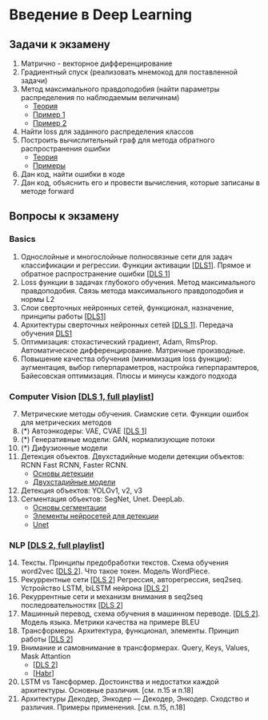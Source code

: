 # Введение в Deep Learning
## Задачи к экзамену
1. Матрично - векторное дифференцирование
2. Градиентный спуск (реализовать мнемокод для поставленной задачи)
3. Метод максимального правдоподобия (найти параметры распределения по наблюдаемым величинам)
   * [Теория](https://youtu.be/_mvcZv_gmZE?si=_QDnd2py4lf0magi)
   * [Пример 1](https://youtu.be/_mvcZv_gmZE?si=_QDnd2py4lf0magi)
   * [Пример 2](https://youtu.be/mH8022OsfuI?si=A4TbveLSOuOrE7qk)
6. Найти loss для заданного распределения классов
7. Построить вычислительный граф для метода обратного распространения ошибки
   * [Теория](https://youtu.be/O0nGKKFyYT4?si=OWmtEPk5vZANm_Yo&t=1143)
   * [Примеры](https://githubtocolab.com/tony-pitchblack/dl_guu_24/blob/main/backprop_examples.ipynb)
9. Дан код, найти ошибки в коде
10. Дан код, объяснить его и провести вычисления, которые записаны в методе forward
## Вопросы к экзамену
### Basics
1. Однослойные и многослойные полносвязные сети для задач классификации и регрессии. Функции активации [[DLS1](https://youtu.be/3F7rydcAa0w?si=6nXrnwvCav7B_u7x)]. Прямое и обратное распространение ошибки [[DLS 1](https://youtu.be/O0nGKKFyYT4?si=OWmtEPk5vZANm_Yo&t=1143)]
2. Loss функции в задачах глубокого обучения. Метод максимального правдоподобия. Связь метода максимального правдоподобия и нормы L2
3.	Слои сверточных нейронных сетей, функционал, назначение, принципы работы [[DLS1](https://youtu.be/HpKGv-kYurk?si=H7L5--E06ZZTUejD)]
4.	Архитектуры сверточных нейронных сетей [[DLS 1](https://youtu.be/TcUPuKpIlhQ?si=tE0OvHgE70VVORnS)]. Передача обучения [DLS1](https://youtu.be/oLpREso27Zw?si=uJjaUhD0ta2_rnng)
6.	Оптимизация: стохастический градиент,  Adam, RmsProp. Автоматическое дифференцирование. Матричные производные. 
7.	Повышение качества обучения (минимизация loss функции): аугментация, выбор гиперпараметров, настройка гиперпарамтеров, Байесовская оптимизация. Плюсы и минусы каждого подхода
### Computer Vision [[DLS 1, full playlist](https://www.youtube.com/watch?v=fyu2KiC2gwY&list=PL0Ks75aof3Tiru-UvOvYmXzD1tU0NrR8V&pp=iAQB)]
7. Метрические методы обучения. Сиамские сети. Функции ошибок для метрических методов
8. (*)	Автоэнкодеры: VAE, CVAE [[DLS 1](https://youtu.be/6qVfC7P9dEc?si=ZQqRcYsxOdmOUlIl)]
9. (*)	Генеративные модели: GAN, нормализующие потоки
10. (*) 	Дифузионные модели
11.	Детекция объектов. Двухстадийные модели детекции объектов: RCNN Fast RCNN, Faster RCNN.
    * [Основы детекции](https://youtu.be/Y4JvVOaZWsU?si=vRu9pzqLb8HXhlzc)
   	* [Двухстадийные модели](https://youtu.be/WrKl7GHWilA?si=2g7siXDyYcgSFAvO)
13.	Детекция объектов: YOLOv1, v2, v3
14.	Сегментация объектов: SegNet, Unet. DeepLab.
    * [Основы сегментации](https://youtu.be/tIqndofykgc?si=zqW59HzFOPFCxWR6)
    * [Элементы нейросетей для детекции](https://youtu.be/K73tZxH9nvE)
    * [Unet](https://youtu.be/yEuIV5FsRMs)
### NLP [[DLS 2, full playlist](https://www.youtube.com/watch?v=EOgwODW67PE&list=PL0Ks75aof3ThuLLtLIVl_KPUDDQlTDyJI&pp=iAQB)]
14. Тексты. Принципы предобработки текстов. Схема обучения word2vec [[DLS 2](https://youtu.be/WbtQzAvhnRI?si=7FYIbhLZnb5-jTR6)]. Что такое токен. Модель WordPiece. 
15.	Рекуррентные сети [[DLS 2](https://youtu.be/3OljkWQ2Uc0?si=jRMaq90_bJXoctgc)] Регрессия, авторегрессия, seq2seq. Устройство LSTM, biLSTM нейрона [[DLS 2](https://youtu.be/2a_7SmTNrJA?si=hQ9no6ir2KLDFpoD)]
16. Рекуррентные сети и механизм внимания в  seq2seq последовательностях [[DLS 2](https://youtu.be/Fki-Xe3CGg8?si=Cne0Vwryo-cn74FH)]
17. Машинный перевод, схема обучения в машинном переводе. [[DLS 2](https://youtu.be/QjpEWRq-Cak?si=u8mfjSCEQ0oWicQB)]. Модель языка.  Метрики качества на примере  BLEU
18. Трансформеры. Архитектура, функционал, элементы. Принцип работы [[DLS 2](https://youtu.be/TBEwpgyoo20?si=wp31J6INJZaHOOPz)]
19. Внимание и самовнимание в трансформерах. Query, Keys, Values, Mask Attantion
    * [[DLS 2](https://youtu.be/tsee8mosj5U?si=5-UbUtrUkLDCYLil)]
    * [[Habr](https://habr.com/ru/articles/785474/)]
21. LSTM vs Тансформер. Достоинства и недостатки каждой архитектуры. Основные различия. [см. п.15 и п.18]
22. Архитектуры Декодер, Энкодер — Декодер, Энкодер. Сходство и различия. Примеры применения. [см. п.15, п.18]
